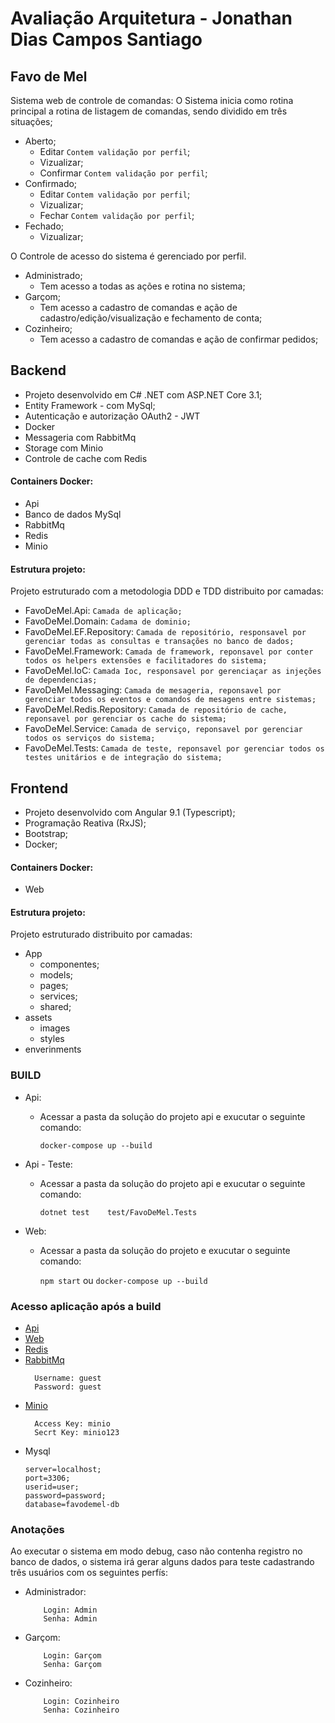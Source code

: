 # Avaliação Arquitetura - Jonathan Dias Campos Santiago

## Favo de Mel

Sistema web de controle de comandas:
O Sistema inicia como rotina principal a rotina de listagem de comandas, sendo dividido em três situações;
- Aberto;
    - Editar `Contem validação por perfil`;
    - Vizualizar;
    - Confirmar `Contem validação por perfil`;
- Confirmado;
    - Editar `Contem validação por perfil`;
    - Vizualizar;
    - Fechar `Contem validação por perfil`;
- Fechado;
    - Vizualizar;

O Controle de acesso do sistema é gerenciado por perfil.
- Administrado;
    - Tem acesso a todas as ações e rotina no sistema;
- Garçom;
    - Tem acesso a cadastro de comandas e ação de cadastro/edição/visualização e fechamento de conta;
- Cozinheiro;
    - Tem acesso a cadastro de comandas e ação de confirmar pedidos;

## Backend
- Projeto desenvolvido em C# .NET com ASP.NET Core 3.1;
- Entity Framework - com MySql;
- Autenticação e autorização OAuth2 - JWT
- Docker
- Messageria com RabbitMq
- Storage com Minio
- Controle de cache com Redis
  
#### Containers Docker:
- Api
- Banco de dados MySql
- RabbitMq
- Redis
- Minio

#### Estrutura projeto:
Projeto estruturado com a metodologia DDD e TDD distribuito por camadas:
- FavoDeMel.Api: `Camada de aplicação;`
- FavoDeMel.Domain: `Cadama de dominio;`
- FavoDeMel.EF.Repository: `Camada de repositório, responsavel por gerenciar todas as consultas e transações no banco de dados;`
- FavoDeMel.Framework: `Camada de framework, reponsavel por conter todos os helpers extensões e facilitadores do sistema;`
- FavoDeMel.IoC: `Camada Ioc, responsavel por gerenciaçar as injeções de dependencias;`
- FavoDeMel.Messaging: `Camada de mesageria, reponsavel por gerenciar todos os eventos e comandos de mesagens entre sistemas;`
- FavoDeMel.Redis.Repository: `Camada de repositório de cache, reponsavel por gerenciar os cache do sistema;`
- FavoDeMel.Service: `Camada de serviço, reponsavel por gerenciar todos os serviços do sistema;`
- FavoDeMel.Tests: `Camada de teste, reponsavel por gerenciar todos os testes unitários e de integração do sistema;`

## Frontend
- Projeto desenvolvido com Angular 9.1 (Typescript);
- Programação Reativa (RxJS);
- Bootstrap;
- Docker;

#### Containers Docker:
- Web

#### Estrutura projeto:
Projeto estruturado distribuito por camadas:
- App
    - componentes;
    - models;
    - pages;
    - services;
    - shared;
- assets
    - images
    - styles
- enverinments

### BUILD
- Api:
    - Acessar a pasta da solução do projeto api e exucutar o seguinte comando:
      
      `docker-compose up --build`
- Api - Teste:
    - Acessar a pasta da solução do projeto api e exucutar o seguinte comando:
    
        `dotnet test	test/FavoDeMel.Tests`
- Web:      
    - Acessar a pasta da solução do projeto e exucutar o seguinte comando:
    
        `npm start`
      ou 
      `docker-compose up --build`

### Acesso aplicação após a build
- [Api](https://localhost:44300/swagger/index.html)
- [Web](http://localhost:4200)
- [Redis](http://localhost:8081)
- [RabbitMq](http://localhost:15672)
  ```
    Username: guest
    Password: guest
  ```
- [Minio](http://localhost:9000)
  ```
    Access Key: minio
    Secrt Key: minio123
  ```
- Mysql
    ```
    server=localhost;
    port=3306;
    userid=user;
    password=password;
    database=favodemel-db
    ```

### Anotações
Ao executar o sistema em modo debug, caso não contenha registro no banco de dados, o sistema irá gerar alguns dados para teste
cadastrando três usuários com os seguintes perfís:
- Administrador:
    ```
        Login: Admin
        Senha: Admin
    ```
- Garçom:
    ```
        Login: Garçom
        Senha: Garçom
    ```
- Cozinheiro:
    ```
        Login: Cozinheiro
        Senha: Cozinheiro
    ```

